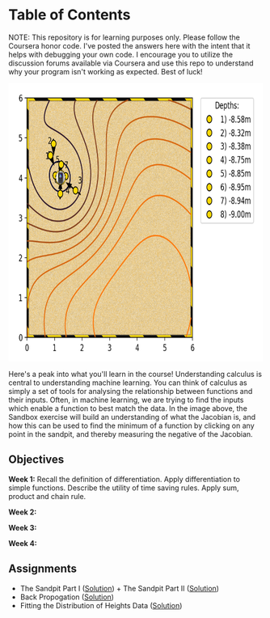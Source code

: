 # Table of Contents
NOTE: This repository is for learning purposes only. Please follow the Coursera honor code. I've posted the answers here with the intent that it helps with debugging your own code. I encourage you to utilize the discussion forums available via Coursera and use this repo to understand why your program isn't working as expected. Best of luck!

<p align="center">
  <img width="730" height="550" src="https://github.com/jessxphil/mathematics-of-machine-learning-multivariate-calculus/blob/master/image-ml-calc.png">
</p>

Here's a peak into what you'll learn in the course! Understanding calculus is central to understanding machine learning. You can think of calculus as simply a set of tools for analysing the relationship between functions and their inputs. Often, in machine learning, we are trying to find the inputs which enable a function to best match the data. In the image above, the Sandbox exercise will build an understanding of what the Jacobian is, and how this can be used to find the minimum of a function by clicking on any point in the sandpit, and thereby measuring the negative of the Jacobian. 

## Objectives

<b>Week 1:</b> Recall the definition of differentiation. Apply differentiation to simple functions. Describe the utility of time saving rules. Apply sum, product and chain rule. 

<b>Week 2:</b> 

<b>Week 3:</b>

<b>Week 4:</b>


## Assignments
- The Sandpit Part I ([Solution](https://github.com/jessxphil/mathematics-of-machine-learning-multivariate-calculus/blob/master/assignment-1/the-sandpit-part-1.ipynb)) + The Sandpit Part II ([Solution](https://github.com/jessxphil/mathematics-of-machine-learning-multivariate-calculus/blob/master/assignment-1/the-sandpit-part-2.ipynb))
- Back Propogation ([Solution](https://github.com/jessxphil/mathematics-of-machine-learning-multivariate-calculus/blob/master/assignment-2/i-heart-back-propagation.ipynb))
- Fitting the Distribution of Heights Data ([Solution](https://github.com/jessxphil/mathematics-of-machine-learning-multivariate-calculus/blob/master/assignment-3/fitting-distribution-height-data.ipynb))
